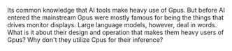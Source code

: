 Its common knowledge that AI tools make heavy use of Gpus. But before AI entered the mainstream Gpus were mostly famous for being the things that drives monitor displays. Large language models, however, deal in words. What is it about their design and operation that makes them heavy users of Gpus? Why don't they utilize Cpus for their inference? 
